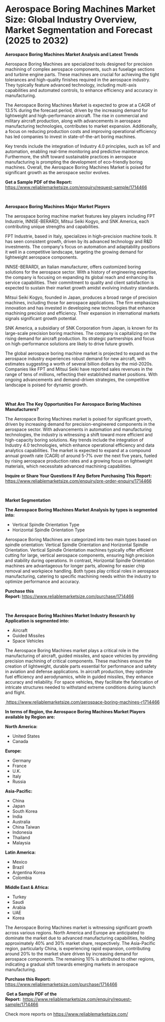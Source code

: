 <p><h1>Aerospace Boring Machines Market Size: Global Industry Overview, Market Segmentation and Forecast (2025 to 2032)</h1></p><p><strong>Aerospace Boring Machines Market Analysis and Latest Trends</strong></p>
<p><p>Aerospace Boring Machines are specialized tools designed for precision machining of complex aerospace components, such as fuselage sections and turbine engine parts. These machines are crucial for achieving the tight tolerances and high-quality finishes required in the aerospace industry. They typically feature advanced technology, including multi-axis capabilities and automated controls, to enhance efficiency and accuracy in manufacturing. </p><p>The Aerospace Boring Machines Market is expected to grow at a CAGR of 13.5% during the forecast period, driven by the increasing demand for lightweight and high-performance aircraft. The rise in commercial and military aircraft production, along with advancements in aerospace manufacturing technologies, contributes to market expansion. Additionally, a focus on reducing production costs and improving operational efficiency has led companies to invest in state-of-the-art boring machines. </p><p>Key trends include the integration of Industry 4.0 principles, such as IoT and automation, enabling real-time monitoring and predictive maintenance. Furthermore, the shift toward sustainable practices in aerospace manufacturing is prompting the development of eco-friendly boring machines. Overall, the Aerospace Boring Machines Market is poised for significant growth as the aerospace sector evolves.</p></p>
<p><strong>Get a Sample PDF of the Report:&nbsp;</strong> <a href="https://www.reliablemarketsize.com/enquiry/request-sample/1714466?utm_campaign=3537&utm_medium=2&utm_source=Github&utm_content=ia&utm_term=28032025&utm_id=aerospace-boring-machines">https://www.reliablemarketsize.com/enquiry/request-sample/1714466</a></p>
<p>&nbsp;</p>
<p><strong>Aerospace Boring Machines Major Market Players</strong></p>
<p><p>The aerospace boring machine market features key players including FPT Industrie, INNSE-BERARDI, Mitsui Seiki Kogyo, and SNK America, each contributing unique strengths and capabilities.</p><p>FPT Industrie, based in Italy, specializes in high-precision machine tools. It has seen consistent growth, driven by its advanced technology and R&D investments. The company's focus on automation and adaptability positions it well in a competitive landscape, targeting the growing demand for lightweight aerospace components.</p><p>INNSE-BERARDI, an Italian manufacturer, offers customized boring solutions for the aerospace sector. With a history of engineering expertise, the company is focusing on expanding its global reach and enhancing its service capabilities. Their commitment to quality and client satisfaction is expected to sustain their market growth amidst evolving industry standards.</p><p>Mitsui Seiki Kogyo, founded in Japan, produces a broad range of precision machines, including those for aerospace applications. The firm emphasizes innovation and has invested in developing new technologies that enhance machining precision and efficiency. Their expansion in international markets signals significant growth potential.</p><p>SNK America, a subsidiary of SNK Corporation from Japan, is known for its large-scale precision boring machines. The company is capitalizing on the rising demand for aircraft production. Its strategic partnerships and focus on high-performance solutions are likely to drive future growth.</p><p>The global aerospace boring machine market is projected to expand as the aerospace industry experiences robust demand for new aircraft, with estimates suggesting a worth of several billion dollars by the mid-2020s. Companies like FPT and Mitsui Seiki have reported sales revenues in the range of tens of millions, reflecting their established market positions. With ongoing advancements and demand-driven strategies, the competitive landscape is poised for dynamic growth.</p></p>
<p>&nbsp;</p>
<p><strong>What Are The Key Opportunities For Aerospace Boring Machines Manufacturers?</strong></p>
<p><p>The Aerospace Boring Machines market is poised for significant growth, driven by increasing demand for precision-engineered components in the aerospace sector. With advancements in automation and manufacturing technologies, the industry is witnessing a shift toward more efficient and high-capacity boring solutions. Key trends include the integration of Industry 4.0 technologies, which enhance operational efficiency and data analytics capabilities. The market is expected to expand at a compound annual growth rate (CAGR) of around 5-7% over the next five years, fueled by rising aerospace production rates and a growing focus on lightweight materials, which necessitate advanced machining capabilities.</p></p>
<p><strong>Inquire or Share Your Questions If Any Before Purchasing This Report:</strong> <a href="https://www.reliablemarketsize.com/enquiry/pre-order-enquiry/1714466?utm_campaign=3537&utm_medium=2&utm_source=Github&utm_content=ia&utm_term=28032025&utm_id=aerospace-boring-machines">https://www.reliablemarketsize.com/enquiry/pre-order-enquiry/1714466</a></p>
<p>&nbsp;</p>
<p><strong>Market Segmentation</strong></p>
<p><strong>The Aerospace Boring Machines Market Analysis by types is segmented into:</strong></p>
<p><ul><li>Vertical Spindle Orientation Type</li><li>Horizontal Spindle Orientation Type</li></ul></p>
<p><p>Aerospace Boring Machines are categorized into two main types based on spindle orientation: Vertical Spindle Orientation and Horizontal Spindle Orientation. Vertical Spindle Orientation machines typically offer efficient cutting for large, vertical aerospace components, ensuring high precision and stability during operations. In contrast, Horizontal Spindle Orientation machines are advantageous for longer parts, allowing for easier chip removal and workpiece handling. Both types play critical roles in aerospace manufacturing, catering to specific machining needs within the industry to optimize performance and accuracy.</p></p>
<p><strong>Purchase this Report:&nbsp;</strong><a href="https://www.reliablemarketsize.com/purchase/1714466?utm_campaign=3537&utm_medium=2&utm_source=Github&utm_content=ia&utm_term=28032025&utm_id=aerospace-boring-machines">https://www.reliablemarketsize.com/purchase/1714466</a></p>
<p>&nbsp;</p>
<p><strong>The Aerospace Boring Machines Market Industry Research by Application is segmented into:</strong></p>
<p><ul><li>Aircraft</li><li>Guided Missiles</li><li>Space Vehicles</li></ul></p>
<p><p>The Aerospace Boring Machines market plays a critical role in the manufacturing of aircraft, guided missiles, and space vehicles by providing precision machining of critical components. These machines ensure the creation of lightweight, durable parts essential for performance and safety in aviation and defense applications. In aircraft production, they optimize fuel efficiency and aerodynamics, while in guided missiles, they enhance accuracy and reliability. For space vehicles, they facilitate the fabrication of intricate structures needed to withstand extreme conditions during launch and flight.</p></p>
<p><a href="https://www.reliablemarketsize.com/aerospace-boring-machines-r1714466?utm_campaign=3537&utm_medium=2&utm_source=Github&utm_content=ia&utm_term=28032025&utm_id=aerospace-boring-machines">&nbsp;https://www.reliablemarketsize.com/aerospace-boring-machines-r1714466</a></p>
<p><strong>In terms of Region, the Aerospace Boring Machines Market Players available by Region are:</strong></p>
<p>
    <p> <strong> North America: </strong>
        <ul>
            <li>United States</li>
            <li>Canada</li>
        </ul>
        </p> 
    <p> <strong> Europe: </strong>
        <ul>
            <li>Germany</li>
            <li>France</li>
            <li>U.K.</li>
            <li>Italy</li>
            <li>Russia</li>
        </ul>
        </p> 
    <p> <strong> Asia-Pacific: </strong>
        <ul>
            <li>China</li>
            <li>Japan</li>
            <li>South Korea</li>
            <li>India</li>
            <li>Australia</li>
            <li>China Taiwan</li>
            <li>Indonesia</li>
            <li>Thailand</li>
            <li>Malaysia</li>
        </ul>
        </p> 
    <p> <strong> Latin America: </strong>
        <ul>
            <li>Mexico</li>
            <li>Brazil</li>
            <li>Argentina Korea</li>
            <li>Colombia</li>
        </ul>
        </p> 
    <p> <strong> Middle East & Africa: </strong>
        <ul>
            <li>Turkey</li>
            <li>Saudi</li>
            <li>Arabia</li>
            <li>UAE</li>
            <li>Korea</li>
        </ul>
    </p>
    </p>
<p><p>The Aerospace Boring Machines market is witnessing significant growth across various regions. North America and Europe are anticipated to dominate the market due to advanced manufacturing capabilities, holding approximately 40% and 30% market share, respectively. The Asia-Pacific region, particularly China, is experiencing rapid expansion, contributing around 20% to the market share driven by increasing demand for aerospace components. The remaining 10% is attributed to other regions, indicating a gradual shift towards emerging markets in aerospace manufacturing.</p></p>
<p><strong>Purchase this Report: </strong><a href="https://www.reliablemarketsize.com/purchase/1714466?utm_campaign=3537&utm_medium=2&utm_source=Github&utm_content=ia&utm_term=28032025&utm_id=aerospace-boring-machines">https://www.reliablemarketsize.com/purchase/1714466</a></p>
<p>&nbsp;<strong>Get a Sample PDF of the Report:&nbsp;&nbsp;</strong><a href="https://www.reliablemarketsize.com/enquiry/request-sample/1714466?utm_campaign=3537&utm_medium=2&utm_source=Github&utm_content=ia&utm_term=28032025&utm_id=aerospace-boring-machines">https://www.reliablemarketsize.com/enquiry/request-sample/1714466</a></p>
<p><strong></strong></p>
<p>Check more reports on <a href="https://www.reliablemarketsize.com/?utm_campaign=3537&utm_medium=2&utm_source=Github&utm_content=ia&utm_term=28032025&utm_id=aerospace-boring-machines">https://www.reliablemarketsize.com/</a></p>